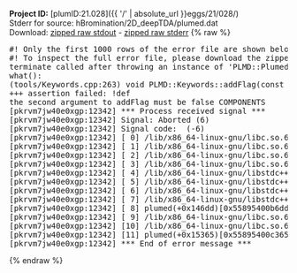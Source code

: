 **Project ID:** [plumID:21.028]({{ '/' | absolute_url }}eggs/21/028/)  
Stderr for source:  hBromination/2D_deepTDA/plumed.dat   
Download: [zipped raw stdout](plumed.dat.plumed.stdout.txt.zip) - [zipped raw stderr](plumed.dat.plumed.stderr.txt.zip) 
{% raw %}
<pre>
#! Only the first 1000 rows of the error file are shown below
#! To inspect the full error file, please download the zipped raw stderr file above
terminate called after throwing an instance of 'PLMD::Plumed::ExceptionError'
what():
(tools/Keywords.cpp:263) void PLMD::Keywords::addFlag(const std::string&, bool, const std::string&)
+++ assertion failed: !def
the second argument to addFlag must be false COMPONENTS
[pkrvm7jw40e0xgp:12342] *** Process received signal ***
[pkrvm7jw40e0xgp:12342] Signal: Aborted (6)
[pkrvm7jw40e0xgp:12342] Signal code:  (-6)
[pkrvm7jw40e0xgp:12342] [ 0] /lib/x86_64-linux-gnu/libc.so.6(+0x45330)[0x7f120de45330]
[pkrvm7jw40e0xgp:12342] [ 1] /lib/x86_64-linux-gnu/libc.so.6(pthread_kill+0x11c)[0x7f120de9eb2c]
[pkrvm7jw40e0xgp:12342] [ 2] /lib/x86_64-linux-gnu/libc.so.6(gsignal+0x1e)[0x7f120de4527e]
[pkrvm7jw40e0xgp:12342] [ 3] /lib/x86_64-linux-gnu/libc.so.6(abort+0xdf)[0x7f120de288ff]
[pkrvm7jw40e0xgp:12342] [ 4] /lib/x86_64-linux-gnu/libstdc++.so.6(+0xa5ff5)[0x7f120e2a5ff5]
[pkrvm7jw40e0xgp:12342] [ 5] /lib/x86_64-linux-gnu/libstdc++.so.6(+0xbb0da)[0x7f120e2bb0da]
[pkrvm7jw40e0xgp:12342] [ 6] /lib/x86_64-linux-gnu/libstdc++.so.6(_ZSt10unexpectedv+0x0)[0x7f120e2a5a55]
[pkrvm7jw40e0xgp:12342] [ 7] /lib/x86_64-linux-gnu/libstdc++.so.6(+0xa5a6f)[0x7f120e2a5a6f]
[pkrvm7jw40e0xgp:12342] [ 8] plumed(+0x146dd)[0x55895400b6dd]
[pkrvm7jw40e0xgp:12342] [ 9] /lib/x86_64-linux-gnu/libc.so.6(+0x2a1ca)[0x7f120de2a1ca]
[pkrvm7jw40e0xgp:12342] [10] /lib/x86_64-linux-gnu/libc.so.6(__libc_start_main+0x8b)[0x7f120de2a28b]
[pkrvm7jw40e0xgp:12342] [11] plumed(+0x15365)[0x55895400c365]
[pkrvm7jw40e0xgp:12342] *** End of error message ***
</pre>
{% endraw %}
